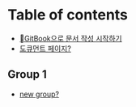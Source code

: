 # Table of contents

* [GitBook으로 문서 작성 시작하기](README.md)
* [도큐먼트 페이지?](undefined.md)

## Group 1

* [new group?](group-1/new-group.md)
